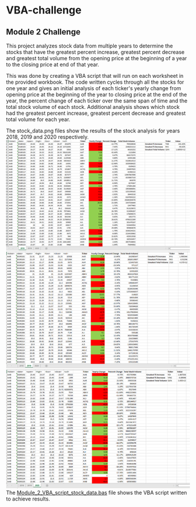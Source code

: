 # VBA-challenge
## Module 2 Challenge

This project analyzes stock data from multiple years to determine the stocks that have the greatest percent increase, greatest percent decrease and greatest total volume from the opening price at the beginning of a year to the closing price at end of that year. 

This was done by creating a VBA script that will run on each worksheet in the provided workbook. The code written cycles through all the stocks for one year and gives an initial analysis of each ticker's yearly change from opening price at the beginning of the year to closing price at the end of the year, the percent change of each ticker over the same span of time and the total stock volume of each stock. Additional analysis shows which stock had the greatest percent increase, greatest percent decrease and greatest total volume for each year.  

The stock_data.png files show the results of the stock analysis for years 2018, 2019 and 2020 respectively. ![2018](https://github.com/chelseapickett/VBA-challenge/blob/main/2018%20stock_data.png) ![2019](https://github.com/chelseapickett/VBA-challenge/blob/main/2019%20stock_data.png) ![2020](https://github.com/chelseapickett/VBA-challenge/blob/main/2020%20%20stock_data.png) 
The [Module_2_VBA_script_stock_data.bas](https://github.com/chelseapickett/VBA-challenge/blob/main/Module_2_VBA_script_stock_data.bas) file shows the VBA script written to achieve results. 
